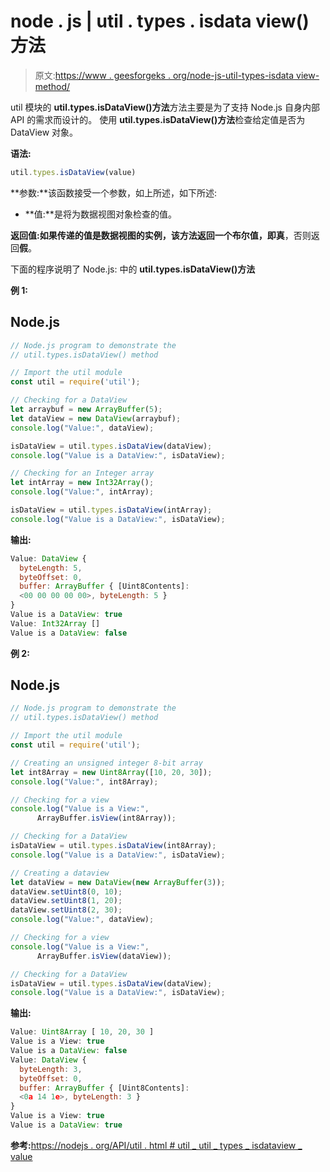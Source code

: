 # node . js | util . types . isdata view()方法

> 原文:[https://www . geesforgeks . org/node-js-util-types-isdata view-method/](https://www.geeksforgeeks.org/node-js-util-types-isdataview-method/)

util 模块的 **util.types.isDataView()方法**方法主要是为了支持 Node.js 自身内部 API 的需求而设计的。
使用 **util.types.isDataView()方法**检查给定值是否为 DataView 对象。

**语法:**

```js
util.types.isDataView(value)

```

**参数:**该函数接受一个参数，如上所述，如下所述:

*   **值:**是将为数据视图对象检查的值。

**返回值:**如果传递的值是数据视图的实例，该方法返回一个布尔值，即**真**，否则返回**假**。

下面的程序说明了 Node.js:
中的 **util.types.isDataView()方法**

**例 1:**

## Node.js

```js
// Node.js program to demonstrate the    
// util.types.isDataView() method 

// Import the util module
const util = require('util');

// Checking for a DataView
let arraybuf = new ArrayBuffer(5);
let dataView = new DataView(arraybuf);
console.log("Value:", dataView);

isDataView = util.types.isDataView(dataView);
console.log("Value is a DataView:", isDataView);

// Checking for an Integer array
let intArray = new Int32Array();
console.log("Value:", intArray);

isDataView = util.types.isDataView(intArray);
console.log("Value is a DataView:", isDataView);
```

**输出:**

```js
Value: DataView {
  byteLength: 5,
  byteOffset: 0,
  buffer: ArrayBuffer { [Uint8Contents]:
  <00 00 00 00 00>, byteLength: 5 }
}
Value is a DataView: true
Value: Int32Array []
Value is a DataView: false

```

**例 2:**

## Node.js

```js
// Node.js program to demonstrate the    
// util.types.isDataView() method 

// Import the util module
const util = require('util');

// Creating an unsigned integer 8-bit array
let int8Array = new Uint8Array([10, 20, 30]);
console.log("Value:", int8Array);

// Checking for a view
console.log("Value is a View:", 
      ArrayBuffer.isView(int8Array));

// Checking for a DataView
isDataView = util.types.isDataView(int8Array);
console.log("Value is a DataView:", isDataView);

// Creating a dataview
let dataView = new DataView(new ArrayBuffer(3));
dataView.setUint8(0, 10);
dataView.setUint8(1, 20);
dataView.setUint8(2, 30);
console.log("Value:", dataView);

// Checking for a view
console.log("Value is a View:",
      ArrayBuffer.isView(dataView));

// Checking for a DataView
isDataView = util.types.isDataView(dataView);
console.log("Value is a DataView:", isDataView);
```

**输出:**

```js
Value: Uint8Array [ 10, 20, 30 ]
Value is a View: true
Value is a DataView: false
Value: DataView {
  byteLength: 3,
  byteOffset: 0,
  buffer: ArrayBuffer { [Uint8Contents]: 
  <0a 14 1e>, byteLength: 3 }
}
Value is a View: true
Value is a DataView: true

```

**参考:**[https://nodejs . org/API/util . html # util _ util _ types _ isdataview _ value](https://nodejs.org/api/util.html#util_util_types_isdataview_value)
